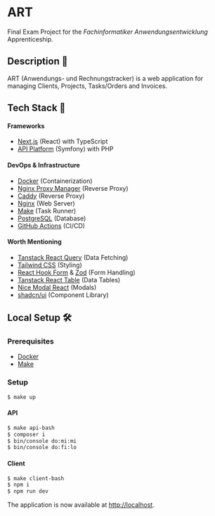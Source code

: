 # ART

Final Exam Project for the _Fachinformatiker Anwendungsentwicklung_ Apprenticeship.

## Description 🌻

ART (Anwendungs- und Rechnungstracker) is a web application for managing Clients, Projects, Tasks/Orders and Invoices.

<!-- ## Demo

A demo of the application can be found [here](https://art.cardiacdev.tech/). -->

## Tech Stack 🥞

#### Frameworks

- [Next.js](https://nextjs.org/) (React) with TypeScript
- [API Platform](https://api-platform.com/) (Symfony) with PHP

#### DevOps & Infrastructure

- [Docker](https://www.docker.com/) (Containerization)
- [Nginx Proxy Manager](https://nginxproxymanager.com/) (Reverse Proxy)
- [Caddy](https://caddyserver.com/) (Reverse Proxy)
- [Nginx](https://www.nginx.com/) (Web Server)
- [Make](https://www.gnu.org/software/make/) (Task Runner)
- [PostgreSQL](https://www.postgresql.org/) (Database)
- [GitHub Actions](https://github.com/features/actions) (CI/CD)

#### Worth Mentioning

- [Tanstack React Query](https://react-query.tanstack.com/) (Data Fetching)
- [Tailwind CSS](https://tailwindcss.com/) (Styling)
- [React Hook Form](https://react-hook-form.com/) & [Zod](https://github.com/colinhacks/zod) (Form Handling)
- [Tanstack React Table](https://react-table.tanstack.com/) (Data Tables)
- [Nice Modal React](https://github.com/eBay/nice-modal-react) (Modals)
- [shadcn/ui](https://ui.shadcn.com/) (Component Library)

## Local Setup 🛠

### Prerequisites

- [Docker](https://docs.docker.com/get-docker/)
- [Make](https://www.gnu.org/software/make/)

### Setup

```bash
$ make up
```

#### API

```bash
$ make api-bash
$ composer i
$ bin/console do:mi:mi
$ bin/console do:fi:lo
```

#### Client

```bash
$ make client-bash
$ npm i
$ npm run dev
```

The application is now available at [http://localhost](http://localhost).
